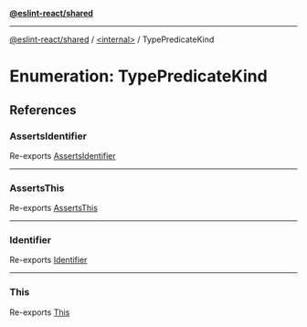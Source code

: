 [**@eslint-react/shared**](../../README.md)

***

[@eslint-react/shared](../../README.md) / [\<internal\>](../README.md) / TypePredicateKind

# Enumeration: TypePredicateKind

## References

### AssertsIdentifier

Re-exports [AssertsIdentifier](../README.md#assertsidentifier)

***

### AssertsThis

Re-exports [AssertsThis](../README.md#assertsthis)

***

### Identifier

Re-exports [Identifier](../README.md#identifier-2)

***

### This

Re-exports [This](../README.md#this)
